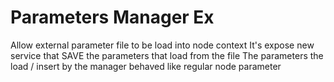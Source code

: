 # Parameters Manager Ex

Allow external parameter file to be load into node context
It's expose new service that SAVE the parameters that load from the file
The parameters the load / insert by the manager behaved like regular node parameter